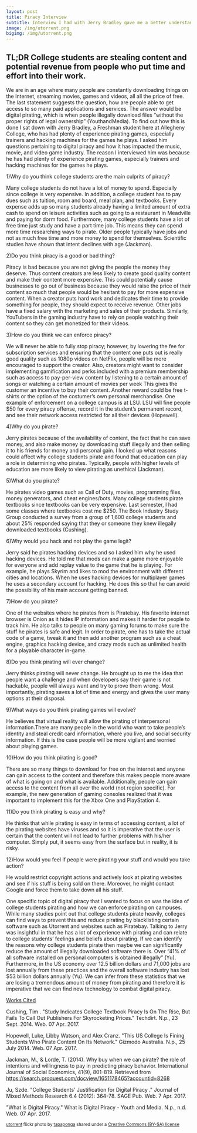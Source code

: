 ```yaml
---
layout: post
title: Piracy Interview
subtitle: Interview I had with Jerry Bradley gave me a better understanding of how and why people pirate.
image: /img/utorrent.png
bigimg: /img/utorrent.png
---
```

## TL;DR College students are stealing content and potential revenue from people who put time and effort into their work.

We are in an age where many people are constantly downloading things on the Internet, streaming movies, games and videos, all all the price of free. The last statement suggests the question, how are people able to get access to so many paid applications and services. The answer would be digital pirating, which is when people illegally download files “without the proper rights of legal ownership” (YouthandMedia). To find out how this is done I sat down with Jerry Bradley, a Freshman student here at Allegheny College, who has had plenty of experience pirating games, especially trainers and hacking machines for the games he plays. I asked him questions pertaining to digital piracy and how it has impacted the music, movie, and video game industry. The reason I interviewed him was because he has had plenty of experience pirating games, especially trainers and hacking machines for the games he plays.

1)Why do you think college students are the main culprits of piracy?

Many college students do not have a lot of money to spend. Especially since college is very expensive. In addition, a college student has to pay dues such as tuition, room and board, meal plan, and textbooks. Every expense adds up so many students already having a limited amount of extra cash to spend on leisure activities such as going to a restaurant in Meadville and paying for dorm food. Furthermore, many college students have a lot of free time just study and have a part time job. This means they can spend more time researching ways to pirate. Older people typically have jobs and not as much free time and more money to spend for themselves. Scientific studies have shown that intent declines with age (Jackman).

2)Do you think piracy is a good or bad thing?

Piracy is bad because you are not giving the people the money they deserve. Thus content creators are less likely to create good quality content and make their content more expensive. This could potentially cause businesses to go out of business because they would raise the price of their content so much that people would be hesitant to pay for more expensive content. When a creator puts hard work and dedicates their time to provide something for people, they should expect to receive revenue. Other jobs have a fixed salary with the marketing and sales of their products. Similarly, YouTubers in the gaming industry have to rely on people watching their content so they can get monetized for their videos.

3)How do you think we can enforce piracy?

We will never be able to fully stop piracy; however, by lowering the fee for subscription services and ensuring that the content one puts out is really good quality such as 1080p videos on NetFlix, people will be more encouraged to support the creator. Also, creators might want to consider implementing gamification and perks included with a premium membership such as access to pay-per-view content by listening to a certain amount of songs or watching a certain amount of movies per week This gives the customer an incentive to buy their content. Another reward could be free t-shirts or the option of the costumer’s own personal merchandise. One example of enforcement on a college campus is at LSU. LSU will fine people $50 for every piracy offense, record it in the student’s permanent record, and see their network access restricted for all their devices (Hopewell).

4)Why do you pirate?

Jerry pirates because of the availability of content, the fact that he can save money, and also make money by downloading stuff illegally and then selling it to his friends for money and personal gain. I looked up what reasons could affect why college students pirate and found that education can play a role in determining who pirates. Typically, people with higher levels of education are more likely to view pirating as unethical (Jackman).

5)What do you pirate?

He pirates video games such as Call of Duty, movies, programming files, money generators, and cheat engines/bots. Many college students pirate textbooks since textbooks can be very expensive. Last semester, I had some classes where textbooks cost me $250. The Book Industry Study Group conducted a survey from a group of 1,600 college students and about 25% responded saying that they or someone they knew illegally downloaded textbooks (Cushing).

6)Why would you hack and not play the game legit?

Jerry said he pirates hacking devices and so I asked him why he used hacking devices. He told me that mods can make a game more enjoyable for everyone and add replay value to the game that he is playing. For example, he plays Skyrim and likes to mod the environment with different cities and locations. When he uses hacking devices for multiplayer games he uses a secondary account for hacking. He does this so that he can avoid the possibility of his main account getting banned.

7)How do you pirate?

One of the websites where he pirates from is Piratebay. His favorite internet browser is Onion as it hides IP information and makes it harder for people to track him. He also talks to people on many gaming forums to make sure the stuff he pirates is safe and legit. In order to pirate, one has to take the actual code of a game, tweak it and then add another program such as a cheat engine, graphics hacking device, and crazy mods such as unlimited health for a playable character in-game.

8)Do you think pirating will ever change?

Jerry thinks pirating will never change. He brought up to me the idea that people want a challenge and when developers say their game is not hackable, people will always want and try to prove them wrong. Most importantly, pirating saves a lot of time and energy and gives the user many options at their disposal.

9)What ways do you think pirating games will evolve?

He believes that virtual reality will allow the pirating of interpersonal information.There are many people in the world who want to take people’s identity and steal credit card information, where you live, and social security information. If this is the case people will be more vigilant and worried about playing games.

10)How do you think pirating is good?

There are so many things to download for free on the internet and anyone can gain access to the content and therefore this makes people more aware of what is going on and what is available. Additionally, people can gain access to the content from all over the world (not region specific). For example, the new generation of gaming consoles realized that it was important to implement this for the Xbox One and PlayStation 4.

11)Do you think pirating is easy and why?

He thinks that while pirating is easy in terms of accessing content, a lot of the pirating websites have viruses and so it is imperative that the user is certain that the content will not lead to further problems with his/her computer. Simply put, it seems easy from the surface but in reality, it is risky.

12)How would you feel if people were pirating your stuff and would you take action?

He would restrict copyright actions and actively look at pirating websites and see if his stuff is being sold on there. Moreover, he might contact Google and force them to take down all his stuff.

One specific topic of digital piracy that I wanted to focus on was the idea of college students pirating and how we can enforce pirating on campuses. While many studies point out that college students pirate heavily, colleges can find ways to prevent this and reduce pirating by blacklisting certain software such as Utorrent and websites such as Piratebay. Talking to Jerry was insightful in that he has a lot of experience with pirating and can relate to college students’ feelings and beliefs about pirating. If we can identify the reasons why college students pirate then maybe we can significantly reduce the amount of illegally downloaded software there is. Over “41% of all software installed on personal computers is obtained illegally” (Yu). Furthermore, in the US economy over 12.5 billion dollars and 71,000 jobs are lost annually from these practices and the overall software industry has lost $53 billion dollars annually (Yu). We can infer from these statistics that we are losing a tremendous amount of money from pirating and therefore it is imperative that we can find new technology to combat digital piracy.



<u>Works Cited</u>

Cushing, Tim . "Study Indicates College Textbook Piracy Is On The Rise, But Fails To Call Out Publishers For Skyrocketing Prices." Techdirt. N.p., 23 Sept. 2014. Web. 07 Apr. 2017.

Hopewell, Luke, Libby Watson, and Alex Cranz. "This US College Is Fining Students Who Pirate Content On Its Network." Gizmodo Australia. N.p., 25 July 2014. Web. 07 Apr. 2017.

Jackman, M., & Lorde, T. (2014). Why buy when we can pirate? the role of intentions and willingness to pay in predicting piracy behavior. International Journal of Social Economics, 41(9), 801-819. Retrieved from https://search.proquest.com/docview/1651178465?accountid=8268

Ju, Szde. "College Students’ Justification for Digital Piracy ." Journal of Mixed Methods Research 6.4 (2012): 364-78. SAGE Pub. Web. 7 Apr. 2017.

"What is Digital Piracy." What is Digital Piracy - Youth and Media. N.p., n.d. Web. 07 Apr. 2017.


<small> <a title="utorrent" href="https://flickr.com/photos/tapaponga/4882557452">utorrent</a> flickr photo by <a href="https://flickr.com/people/tapaponga">tapaponga</a> shared under a <a href="https://creativecommons.org/licenses/by-sa/2.0/">Creative Commons (BY-SA) license</a> </small>
